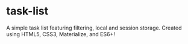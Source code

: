 # task-list

A simple task list featuring filtering, local and session storage. Created using HTML5, CSS3, Materialize, and ES6+!
